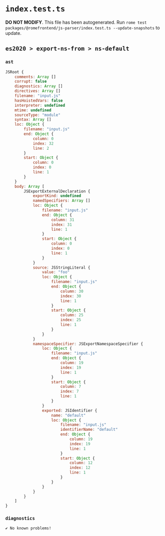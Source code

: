 # `index.test.ts`

**DO NOT MODIFY**. This file has been autogenerated. Run `rome test packages/@romefrontend/js-parser/index.test.ts --update-snapshots` to update.

## `es2020 > export-ns-from > ns-default`

### `ast`

```javascript
JSRoot {
	comments: Array []
	corrupt: false
	diagnostics: Array []
	directives: Array []
	filename: "input.js"
	hasHoistedVars: false
	interpreter: undefined
	mtime: undefined
	sourceType: "module"
	syntax: Array []
	loc: Object {
		filename: "input.js"
		end: Object {
			column: 0
			index: 32
			line: 2
		}
		start: Object {
			column: 0
			index: 0
			line: 1
		}
	}
	body: Array [
		JSExportExternalDeclaration {
			exportKind: undefined
			namedSpecifiers: Array []
			loc: Object {
				filename: "input.js"
				end: Object {
					column: 31
					index: 31
					line: 1
				}
				start: Object {
					column: 0
					index: 0
					line: 1
				}
			}
			source: JSStringLiteral {
				value: "foo"
				loc: Object {
					filename: "input.js"
					end: Object {
						column: 30
						index: 30
						line: 1
					}
					start: Object {
						column: 25
						index: 25
						line: 1
					}
				}
			}
			namespaceSpecifier: JSExportNamespaceSpecifier {
				loc: Object {
					filename: "input.js"
					end: Object {
						column: 19
						index: 19
						line: 1
					}
					start: Object {
						column: 7
						index: 7
						line: 1
					}
				}
				exported: JSIdentifier {
					name: "default"
					loc: Object {
						filename: "input.js"
						identifierName: "default"
						end: Object {
							column: 19
							index: 19
							line: 1
						}
						start: Object {
							column: 12
							index: 12
							line: 1
						}
					}
				}
			}
		}
	]
}
```

### `diagnostics`

```
✔ No known problems!

```
